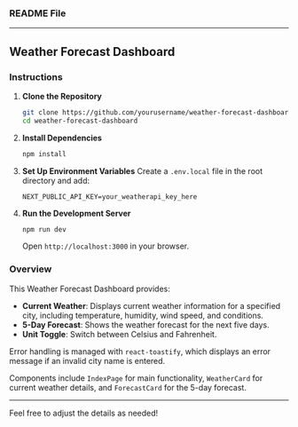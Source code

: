### README File

---

## Weather Forecast Dashboard

### Instructions

1. **Clone the Repository**
   ```bash
   git clone https://github.com/yourusername/weather-forecast-dashboard.git
   cd weather-forecast-dashboard
   ```

2. **Install Dependencies**
   ```bash
   npm install
   ```

3. **Set Up Environment Variables**
   Create a `.env.local` file in the root directory and add:
   ```
   NEXT_PUBLIC_API_KEY=your_weatherapi_key_here
   ```

4. **Run the Development Server**
   ```bash
   npm run dev
   ```
   Open `http://localhost:3000` in your browser.

### Overview

This Weather Forecast Dashboard provides:

- **Current Weather**: Displays current weather information for a specified city, including temperature, humidity, wind speed, and conditions.
- **5-Day Forecast**: Shows the weather forecast for the next five days.
- **Unit Toggle**: Switch between Celsius and Fahrenheit.

Error handling is managed with `react-toastify`, which displays an error message if an invalid city name is entered. 

Components include `IndexPage` for main functionality, `WeatherCard` for current weather details, and `ForecastCard` for the 5-day forecast.

---

Feel free to adjust the details as needed!